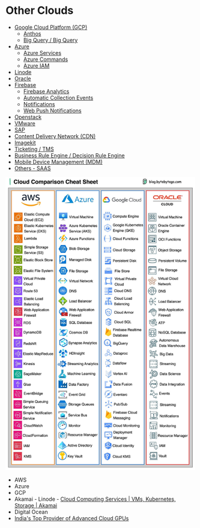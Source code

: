 # Other Clouds

- [Google Cloud Platform (GCP)](cloud/others/google-cloud-platform-gcp.md)
    - [Anthos](anthos)
    - [Big Query / Big Query](bigquery-big-query)
- [Azure](azure/readme.md)
    - [Azure Services](azure/services)
    - [Azure Commands](azure/commands)
    - [Azure IAM](cloud/others/azure/iam.md)
- [Linode](cloud/others/linode.md)
- [Oracle](oracle)
- [Firebase](firebase/readme.md)
    - [Firebase Analytics](cloud/others/firebase/firebase-google-analytics.md)
    - [Automatic Collection Events](firebase/automatic-collected-events)
    - [Notifications](cloud/others/firebase/fcm-notifications.md)
    - [Web Push Notifications](cloud/others/firebase/web-push-notifications.md)
- [Openstack](openstack)
- [VMware](cloud/others/vmware.md)
- [SAP](cloud/others/sap.md)
- [Content Delivery Network (CDN)](cloud/others/cdn-content-delivery-network.md)
- [Imagekit](cloud/others/imagekit.md)
- [Ticketing / TMS](ticketing-tms)
- [Business Rule Engine / Decision Rule Engine](business-rule-engine)
- [Mobile Device Management (MDM)](cloud/others/mdm-mobile-device-management.md)
- [Others - SAAS](others-saas)

![cloud-comparision](../../media/Pasted%20image%2020231216002914.png)

- AWS
- Azure
- GCP
- Akamai - Linode - [Cloud Computing Services | VMs, Kubernetes, Storage | Akamai](https://www.linode.com/)
- Digital Ocean
- [India's Top Provider of Advanced Cloud GPUs](https://www.e2enetworks.com/)
